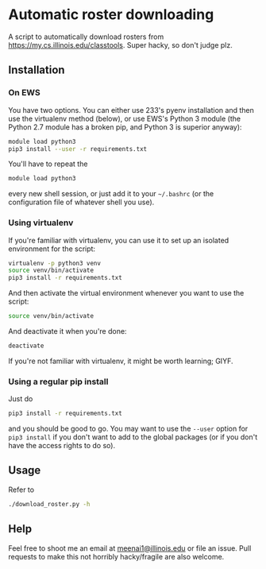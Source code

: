 # Automatic roster downloading

A script to automatically download rosters from
https://my.cs.illinois.edu/classtools.  Super hacky, so don't judge plz.

## Installation

### On EWS

You have two options. You can either use 233's pyenv installation and
then use the virtualenv method (below), or use EWS's Python 3 module
(the Python 2.7 module has a broken pip, and Python 3 is superior
anyway):

```sh
module load python3
pip3 install --user -r requirements.txt
```

You'll have to repeat the

```sh
module load python3
```

every new shell session, or just add it to your `~/.bashrc` (or the
configuration file of whatever shell you use).

### Using virtualenv

If you're familiar with virtualenv, you can use it to set up an isolated
environment for the script:

```sh
virtualenv -p python3 venv
source venv/bin/activate
pip3 install -r requirements.txt
```

And then activate the virtual environment whenever you want to use the
script:

```sh
source venv/bin/activate
```

And deactivate it when you're done:

```sh
deactivate
```

If you're not familiar with virtualenv, it might be worth learning;
GIYF.

### Using a regular pip install

Just do

```sh
pip3 install -r requirements.txt
```

and you should be good to go. You may want to use the `--user` option
for `pip3 install` if you don't want to add to the global packages (or
if you don't have the access rights to do so). 

## Usage

Refer to

```sh
./download_roster.py -h
```

## Help

Feel free to shoot me an email at meenai1@illinois.edu or file an issue.
Pull requests to make this not horribly hacky/fragile are also welcome.
